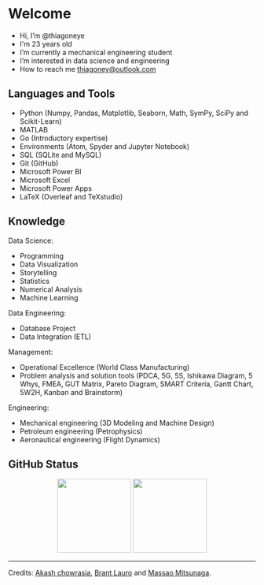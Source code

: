 # Welcome

- Hi, I’m @thiagoneye
- I'm 23 years old
- I’m currently a mechanical engineering student
- I’m interested in data science and engineering
- How to reach me thiagoney@outlook.com

## Languages and Tools

- Python (Numpy, Pandas, Matplotlib, Seaborn, Math, SymPy, SciPy and Scikit-Learn)
- MATLAB
- Go (Introductory expertise)
- Environments (Atom, Spyder and Jupyter Notebook)
- SQL (SQLite and MySQL)
- Git (GitHub)
- Microsoft Power BI
- Microsoft Excel
- Microsoft Power Apps
- LaTeX (Overleaf and TeXstudio)

## Knowledge

Data Science:

- Programming
- Data Visualization
- Storytelling
- Statistics
- Numerical Analysis
- Machine Learning

Data Engineering:

- Database Project
- Data Integration (ETL)

Management:

- Operational Excellence (World Class Manufacturing)
- Problem analysis and solution tools (PDCA, 5G, 5S, Ishikawa Diagram, 5 Whys, FMEA, GUT Matrix, Pareto Diagram, SMART Criteria, Gantt Chart, 5W2H, Kanban and Brainstorm)

Engineering:

- Mechanical engineering (3D Modeling and Machine Design)
- Petroleum engineering (Petrophysics)
- Aeronautical engineering (Flight Dynamics)

## GitHub Status

<p align= "center">
  <img height= "150" src="https://github-readme-stats.vercel.app/api?username=thiagoneye&theme=react&show_icons=true&include_all_commits=true" />
  <img height= "150" src="https://github-readme-stats.vercel.app/api/top-langs/?username=thiagoneye&theme=react&layout=compact" />
</p>

---

[comment]: <> (<p align="left"> <img src="https://komarev.com/ghpvc/?username=thiagoneye" alt="thiagoneye" /> </p>)

Credits: [Akash chowrasia](https://github.com/Akash-chowrasia), [Brant Lauro](https://github.com/BrantLauro) and [Massao Mitsunaga](https://github.com/MassaoMitsunaga).

<!---
thiagoneye/thiagoneye is a ✨ special ✨ repository because its `README.md` (this file) appears on your GitHub profile.
You can click the Preview link to take a look at your changes.
--->
